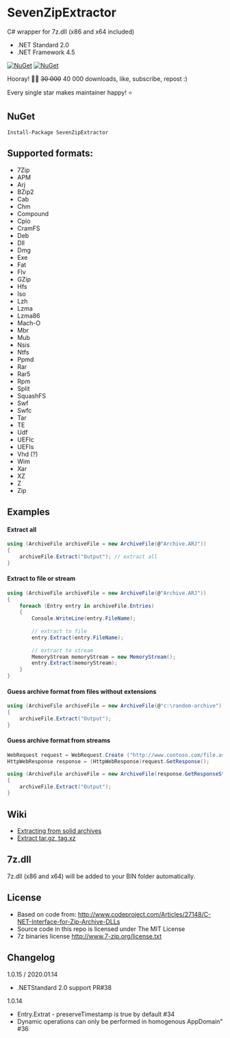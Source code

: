 # SevenZipExtractor
C# wrapper for 7z.dll (x86 and x64 included) 
- .NET Standard 2.0
- .NET Framework 4.5

[![NuGet](https://img.shields.io/nuget/dt/SevenZipExtractor.svg?style=flat-square)](https://www.nuget.org/packages/SevenZipExtractor)
[![NuGet](https://img.shields.io/nuget/v/SevenZipExtractor.svg?style=flat-square)](https://www.nuget.org/packages/SevenZipExtractor)

Hooray! 🎉✨ ~~30 000~~ 40 000 downloads, like, subscribe, repost :)

Every single star makes maintainer happy! ⭐

## NuGet
```
Install-Package SevenZipExtractor
```

## Supported formats:
* 7Zip
* APM
* Arj
* BZip2
* Cab
* Chm
* Compound
* Cpio
* CramFS
* Deb
* Dll
* Dmg
* Exe
* Fat
* Flv
* GZip
* Hfs
* Iso
* Lzh
* Lzma
* Lzma86
* Mach-O
* Mbr
* Mub
* Nsis
* Ntfs
* Ppmd
* Rar
* Rar5
* Rpm
* Split
* SquashFS
* Swf
* Swfc
* Tar
* TE
* Udf
* UEFIc
* UEFIs
* Vhd (?)
* Wim
* Xar
* XZ
* Z
* Zip




## Examples

#### Extract all
```cs
using (ArchiveFile archiveFile = new ArchiveFile(@"Archive.ARJ"))
{
    archiveFile.Extract("Output"); // extract all
}

```

#### Extract to file or stream
```cs
using (ArchiveFile archiveFile = new ArchiveFile(@"Archive.ARJ"))
{
    foreach (Entry entry in archiveFile.Entries)
    {
        Console.WriteLine(entry.FileName);
        
        // extract to file
        entry.Extract(entry.FileName);
        
        // extract to stream
        MemoryStream memoryStream = new MemoryStream();
        entry.Extract(memoryStream);
    }
}

```

#### Guess archive format from files without extensions
```cs
using (ArchiveFile archiveFile = new ArchiveFile(@"c:\random-archive"))
{
    archiveFile.Extract("Output"); 
}
```

#### Guess archive format from streams
```cs
WebRequest request = WebRequest.Create ("http://www.contoso.com/file.aspx?id=12345");
HttpWebResponse response = (HttpWebResponse)request.GetResponse();

using (ArchiveFile archiveFile = new ArchiveFile(response.GetResponseStream())
{
    archiveFile.Extract("Output"); 
}
```

## Wiki
* [Extracting from solid archives](https://github.com/adoconnection/SevenZipExtractor/wiki/Extracting-from-solid-archives)
* [Extract tar.gz, tag.xz](https://github.com/adoconnection/SevenZipExtractor/wiki/Extract-tar.gz,-tag.xz)



## 7z.dll
7z.dll (x86 and x64) will be added to your BIN folder automatically.


## License
- Based on code from: http://www.codeproject.com/Articles/27148/C-NET-Interface-for-Zip-Archive-DLLs
- Source code in this repo is licensed under The MIT License
- 7z binaries license http://www.7-zip.org/license.txt



## Changelog
1.0.15 / 2020.01.14
- .NETStandard 2.0 support PR#38

1.0.14
- Entry.Extrat - preserveTimestamp is true by default #34
- Dynamic operations can only be performed in homogenous AppDomain" #36
